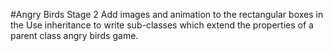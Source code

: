 #Angry Birds Stage 2
Add images and animation to the rectangular boxes in the 
Use inheritance to write sub-classes which extend the properties of a parent class angry birds game.